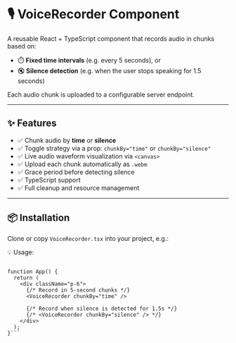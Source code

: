 # 🎙️ VoiceRecorder Component

A reusable React + TypeScript component that records audio in chunks based on:

- ⏱️ **Fixed time intervals** (e.g. every 5 seconds), or  
- 🔇 **Silence detection** (e.g. when the user stops speaking for 1.5 seconds)

Each audio chunk is uploaded to a configurable server endpoint.

---

## ✨ Features

- ✅ Chunk audio by **time** or **silence**
- ✅ Toggle strategy via a prop: `chunkBy="time"` or `chunkBy="silence"`
- ✅ Live audio waveform visualization via `<canvas>`
- ✅ Upload each chunk automatically as `.webm`
- ✅ Grace period before detecting silence
- ✅ TypeScript support
- ✅ Full cleanup and resource management

---

## 📦 Installation

Clone or copy `VoiceRecorder.tsx` into your project, e.g.:




💡 Usage:
```import VoiceRecorder from "./components/VoiceRecorder";

function App() {
  return (
    <div className="p-6">
      {/* Record in 5-second chunks */}
      <VoiceRecorder chunkBy="time" />

      {/* Record when silence is detected for 1.5s */}
      {/* <VoiceRecorder chunkBy="silence" /> */}
    </div>
  );
}```
